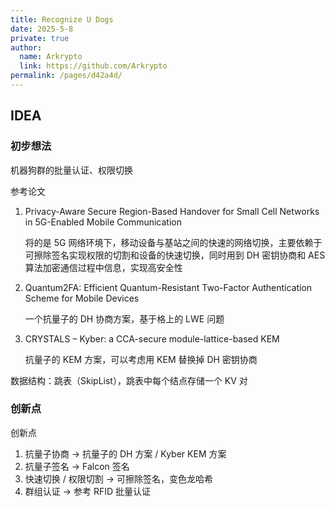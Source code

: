 ```yaml
---
title: Recognize U Dogs
date: 2025-5-8
private: true
author: 
  name: Arkrypto
  link: https://github.com/Arkrypto
permalink: /pages/d42a4d/
---
```


## IDEA

### 初步想法

机器狗群的批量认证、权限切换

参考论文

1. Privacy-Aware Secure Region-Based Handover for  Small Cell Networks in 5G-Enabled  Mobile Communication

   将的是 5G 网络环境下，移动设备与基站之间的快速的网络切换，主要依赖于可擦除签名实现权限的切割和设备的快速切换，同时用到 DH 密钥协商和 AES 算法加密通信过程中信息，实现高安全性

2. Quantum2FA: Efficient Quantum-Resistant Two-Factor Authentication Scheme for Mobile Devices

   一个抗量子的 DH 协商方案，基于格上的 LWE 问题

3. CRYSTALS – Kyber: a CCA-secure module-lattice-based KEM

   抗量子的 KEM 方案，可以考虑用 KEM 替换掉 DH 密钥协商

数据结构：跳表（SkipList），跳表中每个结点存储一个 KV 对

### 创新点

创新点

1. 抗量子协商 → 抗量子的 DH 方案 / Kyber KEM 方案
2. 抗量子签名 → Falcon 签名
3. 快速切换 / 权限切割 → 可擦除签名，变色龙哈希
4. 群组认证 → 参考 RFID 批量认证
